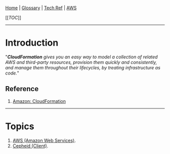 [Home](/Slalom-LLC/Slalom-Consulting) | [Glossary](/Glossary) | [Tech Ref](/Tech-Ref) | [AWS](/Tech-Ref/AWS-\(Amazon-Web-Services\))

[[_TOC_]]

---
# Introduction
"_***CloudFormation*** gives you an easy way to model a collection of related AWS and third-party resources, provision them quickly and consistently, and manage them throughout their lifecycles, by treating infrastructure as code._"

## Reference
1. [Amazon: Cloud​Formation](https://aws.amazon.com/cloudformation/)

---
# Topics
1. [AWS (Amazon Web Services)](/Tech-Ref/AWS-\(Amazon-Web-Services\)).
1. [Cepheid (Client)](/Clients/Cepheid).
